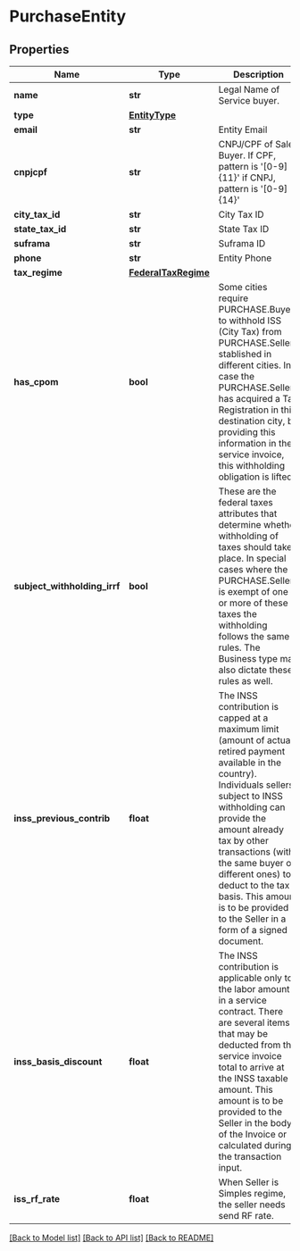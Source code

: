 # PurchaseEntity

## Properties
Name | Type | Description | Notes
------------ | ------------- | ------------- | -------------
**name** | **str** | Legal Name of Service buyer. | [optional] 
**type** | [**EntityType**](EntityType.md) |  | [optional] 
**email** | **str** | Entity Email | [optional] 
**cnpjcpf** | **str** | CNPJ/CPF of Sales Buyer. If CPF, pattern is &#39;[0-9]{11}&#39; if CNPJ, pattern is &#39;[0-9]{14}&#39; | [optional] 
**city_tax_id** | **str** | City Tax ID | [optional] 
**state_tax_id** | **str** | State Tax ID | [optional] 
**suframa** | **str** | Suframa ID | [optional] 
**phone** | **str** | Entity Phone | [optional] 
**tax_regime** | [**FederalTaxRegime**](FederalTaxRegime.md) |  | [optional] 
**has_cpom** | **bool** | Some cities require PURCHASE.Buyers to withhold ISS (City Tax) from PURCHASE.Sellers stablished in different cities. In case the PURCHASE.Seller has acquired a Tax Registration in this destination city, by providing this information in the service invoice, this withholding obligation is lifted. | [optional] 
**subject_withholding_irrf** | **bool** | These are the federal taxes attributes that determine whether withholding of taxes should take place. In special cases where the PURCHASE.Seller is exempt of one or more of these taxes the withholding follows the same rules. The Business type may also dictate these rules as well. | [optional] 
**inss_previous_contrib** | **float** | The INSS contribution is capped at a maximum limit (amount of actual retired payment available in the country).  Individuals sellers subject to INSS withholding can provide the amount already tax by other transactions (with the same buyer or different ones) to deduct to the tax basis. This amount is to be provided to the Seller in a form of a signed document. | [optional] 
**inss_basis_discount** | **float** | The INSS contribution is applicable only to the labor amount in a service contract.  There are several items that may be deducted from the service invoice total to arrive at the INSS taxable amount. This amount is to be provided to the Seller in the body of the Invoice or calculated during the transaction input. | [optional] 
**iss_rf_rate** | **float** | When Seller is Simples regime, the seller needs send RF rate. | [optional] 

[[Back to Model list]](../README.md#documentation-for-models) [[Back to API list]](../README.md#documentation-for-api-endpoints) [[Back to README]](../README.md)


